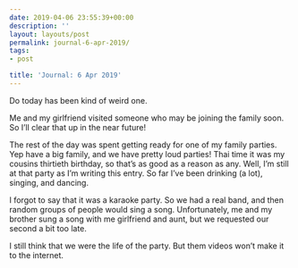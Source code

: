 ```yaml
---
date: 2019-04-06 23:55:39+00:00
description: ''
layout: layouts/post
permalink: journal-6-apr-2019/
tags:
- post

title: 'Journal: 6 Apr 2019'
---
```


<p>Do today has been kind of weird one.</p>
<p>Me and my girlfriend visited someone who may be joining the family soon. So I’ll clear that up in the near future!</p>
<p>The rest of the day was spent getting ready for one of my family parties. Yep have a big family, and we have pretty loud parties! Thai time it was my cousins thirtieth birthday, so that’s as good as a reason as any. Well, I’m still at that party as I’m writing this entry. So far I’ve been drinking (a lot), singing, and dancing.</p>
<p>I forgot to say that it was a karaoke party. So we had a real band, and then random groups of people would sing a song. Unfortunately, me and my brother sung a song with me girlfriend and aunt, but we requested our second a bit too late.</p>
<p>I still think that we were the life of the party. But them videos won’t make it to the internet.</p>
